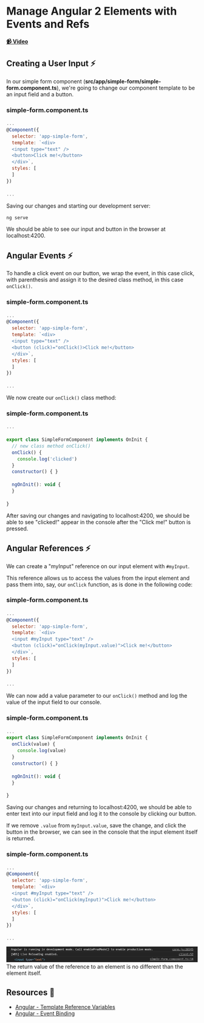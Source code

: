 # Manage Angular 2 Elements with Events and Refs

**[📹 Video](https://egghead.io/lessons/angular-manage-angular-2-elements-with-events-and-refs)**

## Creating a User Input ⚡
In our simple form component (**src/app/simple-form/simple-form.component.ts**), we're going to change our component template to be an input field and a button.
### simple-form.component.ts
```js
...
@Component({
  selector: 'app-simple-form',
  template: `<div>
  <input type="text" />
  <button>Click me!</button>
  </div>`,
  styles: [
  ]
})

...
```

Saving our changes and starting our development server:
```bash
ng serve
```
We should be able to see our input and button in the browser at localhost:4200.

## Angular Events ⚡
To handle a click event on our button, we wrap the event, in this case click, with parenthesis and assign it to the desired class method, in this case `onClick()`.

### simple-form.component.ts
```js
...
@Component({
  selector: 'app-simple-form',
  template: `<div>
  <input type="text" />
  <button (click)="onClick()>Click me!</button>
  </div>`,
  styles: [
  ]
})

...
```
We now create our `onClick()` class method:
### simple-form.component.ts
```js
...

export class SimpleFormComponent implements OnInit {
  // new class method onClick()
  onClick() {
    console.log('clicked')
  }
  constructor() { }

  ngOnInit(): void {
  }

}
```
After saving our changes and navigating to localhost:4200, we should be able to see "clicked!" appear in the console after the "Click me!" button is pressed.

## Angular References ⚡
We can create a "myInput" reference on our input element with `#myInput`.

This reference allows us to access the values from the input element and pass them into, say, our `onClick` function, as is done in the following code:
### simple-form.component.ts
```js
...
@Component({
  selector: 'app-simple-form',
  template: `<div>
  <input #myInput type="text" />
  <button (click)="onClick(myInput.value)">Click me!</button>
  </div>`,
  styles: [
  ]
})

...
```

We can now add a value parameter to our `onClick()` method and log the value of the input field to our console.
### simple-form.component.ts
```js
...
export class SimpleFormComponent implements OnInit {
  onClick(value) {
    console.log(value)
  }
  constructor() { }

  ngOnInit(): void {
  }

}
```
Saving our changes and returning to localhost:4200, we should be able to enter text into our input field and log it to the console by clicking our button.

If we remove `.value` from `myInput.value`, save the change, and click the button in the browser, we can see in the console that the input element itself is returned.
### simple-form.component.ts
```js
...
@Component({
  selector: 'app-simple-form',
  template: `<div>
  <input #myInput type="text" />
  <button (click)="onClick(myInput)">Click me!</button>
  </div>`,
  styles: [
  ]
})

...
```
![Reference Equals Element Itself](./images/angular-manage-angular-2-elements-with-events-and-refs-reference-equals-element-itself.png)
The return value of the reference to an element is no different than the element itself.

## Resources 📖
- [Angular - Template Reference Variables](https://angular.io/guide/template-syntax#template-reference-variables-var)
- [Angular - Event Binding](https://angular.io/guide/template-syntax#event-binding-event)